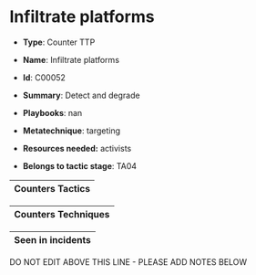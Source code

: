 # Infiltrate platforms

* **Type**: Counter TTP

* **Name**: Infiltrate platforms

* **Id**: C00052

* **Summary**: Detect and degrade

* **Playbooks**: nan

* **Metatechnique**: targeting

* **Resources needed:** activists

* **Belongs to tactic stage**: TA04


| Counters Tactics |
| ---------------- |



| Counters Techniques |
| ------------------- |



| Seen in incidents |
| ----------------- |

DO NOT EDIT ABOVE THIS LINE - PLEASE ADD NOTES BELOW